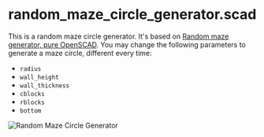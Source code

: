 # random_maze_circle_generator.scad

This is a random maze circle generator. It's based on [Random maze generator, pure OpenSCAD](https://www.thingiverse.com/thing:1185425). You may change the following parameters to generate a maze circle, different every time:

- `radius`
- `wall_height`
- `wall_thickness`
- `cblocks`
- `rblocks`
- `bottom`

![Random Maze Circle Generator](http://thingiverse-production-new.s3.amazonaws.com/renders/fb/ce/ea/33/c9/ffefaea7573daa979cfd44a6ac2aea69_preview_featured.jpg)